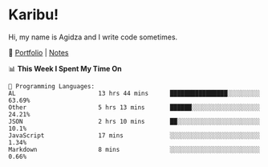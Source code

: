 # Karibu!
Hi, my name is Agidza and I write code sometimes.

🫧 [Portfolio](https://lynnagidza.github.io/) | [Notes](https://medium.com/me/stories/public)

<!--START_SECTION:waka-->
📊 **This Week I Spent My Time On** 

```text
💬 Programming Languages: 
AL                       13 hrs 44 mins      ████████████████░░░░░░░░░   63.69% 
Other                    5 hrs 13 mins       ██████░░░░░░░░░░░░░░░░░░░   24.21% 
JSON                     2 hrs 10 mins       ██░░░░░░░░░░░░░░░░░░░░░░░   10.1% 
JavaScript               17 mins             ░░░░░░░░░░░░░░░░░░░░░░░░░   1.34% 
Markdown                 8 mins              ░░░░░░░░░░░░░░░░░░░░░░░░░   0.66%

```


<!--END_SECTION:waka-->
<!--#### 💟 **Digital Swag**
[![@agidza's Holopin board](https://holopin.me/agidza)](https://holopin.io/@agidza)
